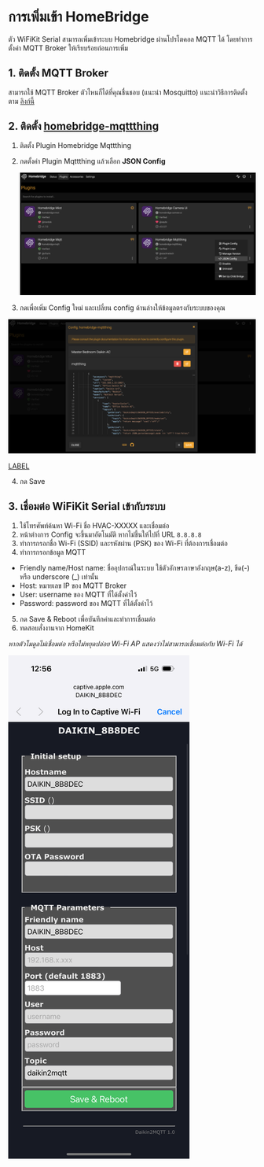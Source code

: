 # การเพิ่มเข้า HomeBridge
ตัว WiFiKit Serial สามารถเพิ่มเข้าระบบ Homebridge ผ่านโปรโตคอล MQTT ได้ โดยทำการตั้งค่า MQTT Broker ให้เรียบร้อยก่อนการเพิ่ม

## 1. ติดตั้ง MQTT Broker
สามารถใช้ MQTT Broker ตัวไหนก็ได้ที่คุณชื่นชอบ (แนะนำ Mosquitto) 
แนะนำวิธีการติดตั้งตาม [ลิงก์นี้](http://www.raspberryhome.net/article/5/%E0%B8%81%E0%B8%B2%E0%B8%A3%E0%B8%95%E0%B8%B4%E0%B8%94%E0%B8%95%E0%B8%B1%E0%B9%89%E0%B8%87-mqtt-broker-%E0%B8%9A%E0%B8%99-raspberry-pi) 

## 2. ติดตั้ง [homebridge-mqttthing](https://github.com/arachnetech/homebridge-mqttthing/tree/master)
1. ติดตั้ง Plugin Homebridge Mqttthing
2. กดตั้งค่า Plugin Mqttthing แล้วเลือก **JSON Config**
   
   ![hb-1](/img/homebridge-conf-1.png ':size=70%')

3. กดเพื่อเพิ่ม Config ใหม่ และเปลี่ยน config ด้านล่างให้ข้อมูลตรงกับระบบของคุณ

![hb-2](/img/homebridge-conf-2.png ':size=70%')

[LABEL](https://gist.githubusercontent.com/maxmacstn/dd6bdd1bbb0d34435badf2838293997a/raw/config.json ':include :type=code')

4. กด Save




## 3. เชื่อมต่อ WiFiKit Serial เข้ากับระบบ
1. ใช้โทรศัพท์ค้นหา Wi-Fi ชื่อ HVAC-XXXXX และเชื่อมต่อ
2. หน้าต่างการ Config จะขึ้นมาอัตโนมัติ หากไม่ชึ้นให้ไปที่ URL `8.8.8.8`
3. ทำการกรอกชื่อ Wi-Fi (SSID) และรหัสผ่าน (PSK) ของ Wi-Fi ที่ต้องการเชื่อมต่อ
4. ทำการกรอกข้อมูล MQTT
- Friendly name/Host name: ชื่ออุปกรณ์ในระบบ ใช้ตัวอักษรภาษาอังกฤษ(a-z), ขีด(-) หรือ underscore (_) เท่านั้น
- Host: หมายเลข IP ของ MQTT Broker
- User: username ของ MQTT ที่ได้ตั้งค่าไว้
- Password: password ของ MQTT ที่ได้ตั้งค่าไว้
5. กด Save & Reboot เพื่อบันทึกค่าและทำการเชื่อมต่อ 
6. ทดสอบสั่งงานจาก HomeKit

*หากตัวโมดูลไม่เชื่อมต่อ หรือไม่หยุดปล่อย Wi-Fi AP แสดงว่าไม่สามารถเชื่อมต่อกับ Wi-Fi ได้*

![ap-screenshot](/img/setup_captive.png ':size=20%')
